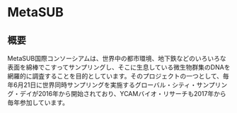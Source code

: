 # MetaSUB
  
## 概要
MetaSUB国際コンソーシアムは、世界中の都市環境、地下鉄などのいろいろな表面を綿棒でこすってサンプリングし、そこに生息している微生物群集のDNAを網羅的に調査することを目的としています。そのプロジェクトの一つとして、毎年6月21日に世界同時サンプリングを実施するグローバル・シティ・サンプリング・デイが2016年から開始されており、YCAMバイオ・リサーチも2017年から毎年参加しています。
